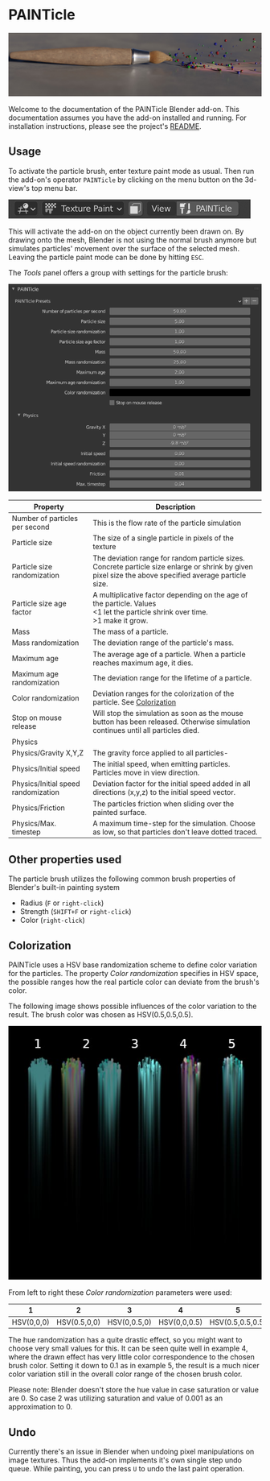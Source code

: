 # PAINTicle

![](images//logo.jpg)

Welcome to the documentation of the PAINTicle Blender add-on. This documentation assumes you have the add-on
installed and running. For installation instructions, please see the project's [README](../README.md).

## Usage

To activate the particle brush, enter texture paint mode as usual. Then run the add-on's operator
`PAINTicle` by clicking on the menu button on the 3d-view's top menu bar.

![](images//painticle_menubutton.png)

This will activate the add-on on the object currently been drawn on. By drawing onto the mesh,
Blender is not using the normal brush anymore but simulates particles' movement over the surface
of the selected mesh. Leaving the particle paint mode can be done by hitting `ESC`.

 The *Tools* panel offers a group with settings for the particle brush:

 ![](images//painticle_settings.png)

| Property                            | Description                                                                                                                                               |
| ----------------------------------- | --------------------------------------------------------------------------------------------------------------------------------------------------------- |
| Number of particles per second      | This is the flow rate of the particle simulation                                                                                                          |
| Particle size                       | The size of a single particle in pixels of the texture                                                                                                    |
| Particle size randomization         | The deviation range for random particle sizes.<br>Concrete particle size enlarge or shrink by given pixel size the above specified average particle size. |
| Particle size age factor            | A multiplicative factor depending on the age of the particle. Values <br><1 let the particle shrink over time. <br>>1 make it grow.                       |
| Mass                                | The mass of a particle.                                                                                                                                   |
| Mass randomization                  | The deviation range of the particle's mass.                                                                                                               |
| Maximum age                         | The average age of a particle. When a particle reaches maximum age, it dies.                                                                              |
| Maximum age randomization           | The deviation range for the lifetime of a particle.                                                                                                       |
| Color randomization                 | Deviation ranges for the colorization of the particle. See [Colorization](#Colorization)                                                                  |
| Stop on mouse release               | Will stop the simulation as soon as the mouse button has been released. Otherwise simulation continues until all particles died.                          |
| Physics                             |                                                                                                                                                           |
| Physics/Gravity X,Y,Z               | The gravity force applied to all particles-                                                                                                               |
| Physics/Initial speed               | The initial speed, when emitting particles. Particles move in view direction.                                                                             |
| Physics/Initial speed randomization | Deviation factor for the initial speed added in all directions (x,y,z) to the initial speed vector.                                                       |
| Physics/Friction                    | The particles friction when sliding over the painted surface.                                                                                             |
| Physics/Max. timestep               | A maximum time-step for the simulation. Choose as low, so that particles don't leave dotted traced.                                                        |

## Other properties used

The particle brush utilizes the following common brush properties of Blender's built-in painting system
 
 * Radius   (`F` or `right-click`)
 * Strength (`SHIFT+F` or `right-click`)
 * Color    (`right-click`)

## Colorization

PAINTicle uses a HSV base randomization scheme to define color variation for the particles. The property
*Color randomization* specifies in HSV space, the possible ranges how the real particle color can deviate from
the brush's color.

The following image shows possible influences of the color variation to the result. The brush color was chosen as HSV(0.5,0.5,0.5).

![](images//painticle_color_variation.jpg)

From left to right these *Color randomization* parameters were used:

|     1      |      2       |      3       |      4       |        5         |        6         |
| :--------: | :----------: | :----------: | :----------: | :--------------: | :--------------: |
| HSV(0,0,0) | HSV(0.5,0,0) | HSV(0,0.5,0) | HSV(0,0,0.5) | HSV(0.5,0.5,0.5) | HSV(0.1,0.5,0.5) |

The hue randomization has a quite drastic effect, so you might want to choose very small values for
this. It can be seen quite well in example 4, where the drawn effect has very little color
correspondence to the chosen brush color. Setting it down to 0.1 as in example 5, the result
is a much nicer color variation still in the overall color range of the chosen brush color.

Please note: Blender doesn't store the hue value in case saturation or value are 0. So case 2 was utilizing
saturation and value of 0.001 as an approximation to 0.

## Undo

Currently there's an issue in Blender when undoing pixel manipulations on image textures. Thus the add-on
implements it's own single step undo queue. While painting, you can press `U` to undo the last paint operation.